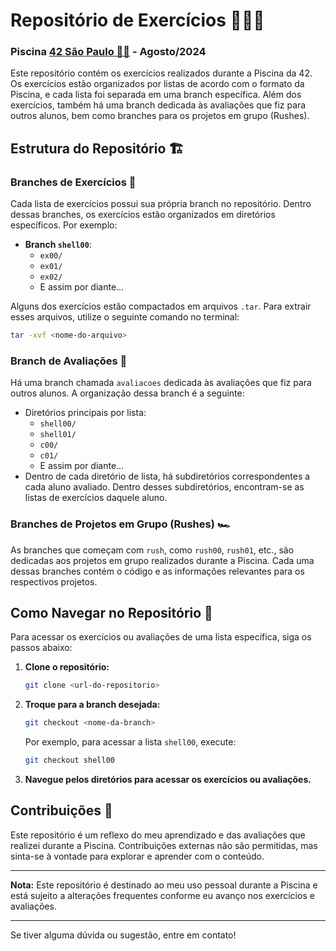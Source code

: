 # Repositório de Exercícios 🧑🏽‍💻
### Piscina [42 São Paulo 🏊🏽](https://42sp.org.br/) - Agosto/2024

Este repositório contém os exercícios realizados durante a Piscina da 42. Os exercícios estão organizados por listas de acordo com o formato da Piscina, e cada lista foi separada em uma branch específica. Além dos exercícios, também há uma branch dedicada às avaliações que fiz para outros alunos, bem como branches para os projetos em grupo (Rushes).

## Estrutura do Repositório 🏗️

### Branches de Exercícios 🌳

Cada lista de exercícios possui sua própria branch no repositório. Dentro dessas branches, os exercícios estão organizados em diretórios específicos. Por exemplo:

- **Branch `shell00`**:
  - `ex00/`
  - `ex01/`
  - `ex02/`
  - E assim por diante...

Alguns dos exercícios estão compactados em arquivos `.tar`. Para extrair esses arquivos, utilize o seguinte comando no terminal:

```bash
tar -xvf <nome-do-arquivo>
```

### Branch de Avaliações 💯

Há uma branch chamada `avaliacoes` dedicada às avaliações que fiz para outros alunos. A organização dessa branch é a seguinte:

- Diretórios principais por lista:
  - `shell00/`
  - `shell01/`
  - `c00/`
  - `c01/`
  - E assim por diante...
- Dentro de cada diretório de lista, há subdiretórios correspondentes a cada aluno avaliado. Dentro desses subdiretórios, encontram-se as listas de exercícios daquele aluno.

### Branches de Projetos em Grupo (Rushes) 🏎️

As branches que começam com `rush`, como `rush00`, `rush01`, etc., são dedicadas aos projetos em grupo realizados durante a Piscina. Cada uma dessas branches contém o código e as informações relevantes para os respectivos projetos.

## Como Navegar no Repositório 🧭

Para acessar os exercícios ou avaliações de uma lista específica, siga os passos abaixo:

1. **Clone o repositório:**

   ```bash
   git clone <url-do-repositorio>
   ```

2. **Troque para a branch desejada:**

   ```bash
   git checkout <nome-da-branch>
   ```

   Por exemplo, para acessar a lista `shell00`, execute:

   ```bash
   git checkout shell00
   ```

3. **Navegue pelos diretórios para acessar os exercícios ou avaliações.**

## Contribuições 🤝

Este repositório é um reflexo do meu aprendizado e das avaliações que realizei durante a Piscina. Contribuições externas não são permitidas, mas sinta-se à vontade para explorar e aprender com o conteúdo.

---

**Nota:** Este repositório é destinado ao meu uso pessoal durante a Piscina e está sujeito a alterações frequentes conforme eu avanço nos exercícios e avaliações.

---

Se tiver alguma dúvida ou sugestão, entre em contato!
